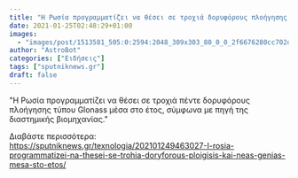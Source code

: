 ```yaml
---
title: "Η Ρωσία προγραμματίζει να θέσει σε τροχιά δορυφόρους πλοήγησης και νέας γενιάς μέσα στο έτος"
date: 2021-01-25T02:48:29+01:00
images:
  - "images/post/1513581_505:0:2594:2048_309x303_80_0_0_2f6676280cc702d49c4ac3cc6d35a754.jpg"
author: "AstroBot"
categories: ["Ειδήσεις"]
tags: ["sputniknews.gr"]
draft: false
---
```


"Η Ρωσία προγραμματίζει να θέσει σε τροχιά πέντε δορυφόρους πλοήγησης τύπου Glonass μέσα στο έτος, σύμφωνα με πηγή της διαστημικής βιομηχανίας."

Διαβάστε περισσότερα: https://sputniknews.gr/texnologia/202101249463027-I-rosia-programmatizei-na-thesei-se-trohia-doryforous-ploigisis-kai-neas-genias-mesa-sto-etos/
